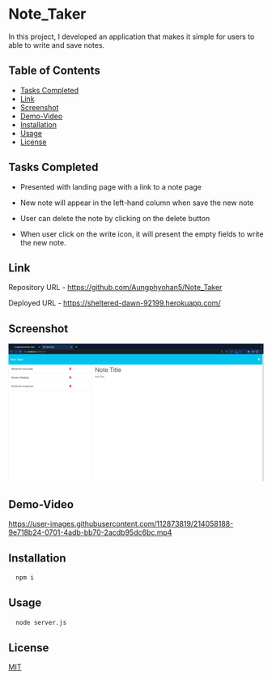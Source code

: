 # Note_Taker

In this project, I developed an application that makes it simple for users to able to write and save notes.


## Table of Contents

- [Tasks Completed](#TaskCompleted)
- [Link](#Link)
- [Screenshot](#Screenshot)
- [Demo-Video](#Demo-Video)
- [Installation](#Installation)
- [Usage](#Usage)
- [License](#license)



## Tasks Completed

- Presented with landing page with a link to a note page

- New note will appear in the left-hand column when save the new note

- User can delete the note by clicking on the delete button

- When user click on the write icon, it will present the empty fields to write the new note. 





## Link


Repository URL  - https://github.com/Aungphyohan5/Note_Taker

Deployed URL -    https://sheltered-dawn-92199.herokuapp.com/


## Screenshot

![App Screenshot](./demo/Note_Taker.png)


## Demo-Video

https://user-images.githubusercontent.com/112873819/214058188-9e718b24-0701-4adb-bb70-2acdb95dc6bc.mp4

## Installation


```bash
  npm i 
```
    

## Usage


```bash
  node server.js 
```





## License

[MIT](https://choosealicense.com/licenses/mit/)

